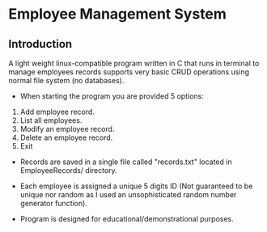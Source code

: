 # Employee Management System

## Introduction

A light weight linux-compatible program written in C that runs in terminal to manage employees records supports very basic CRUD operations using normal file system (no databases).

- When starting the program you are provided 5 options:

1. Add employee record.
2. List all employees.
3. Modify an employee record.
4. Delete an employee record.
5. Exit

- Records are saved in a single file called "records.txt" located in EmployeeRecords/ directory.

- Each employee is assigned a unique 5 digits ID (Not guaranteed to be unique nor random as I used an unsophisticated random number generator function).

- Program is designed for educational/demonstrational purposes.

